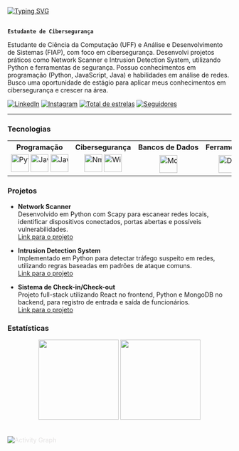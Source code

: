 
<!-- Banner animado com Typing SVG -->
<!-- Exibe uma mensagem de boas-vindas animada com efeito de digitação -->

[![Typing SVG](https://readme-typing-svg.demolab.com/?color=00bfbf&size=35&center=true&vCenter=true&width=1000&lines=Hello+World!;+My+Name+is+Hugo+Melo;I+study+Computer+Science;Welcome!+:%29)](https://git.io/typing-svg) 
<br>
<br>
<!-- Título principal -->
**`Estudante de Cibersegurança`**

<!-- Descrição profissional -->
Estudante de Ciência da Computação (UFF) e Análise e Desenvolvimento de Sistemas (FIAP), com foco em cibersegurança. Desenvolvi projetos práticos como Network Scanner e Intrusion Detection System, utilizando Python e ferramentas de segurança. Possuo conhecimentos em programação (Python, JavaScript, Java) e habilidades em análise de redes. Busco uma oportunidade de estágio para aplicar meus conhecimentos em cibersegurança e crescer na área.

<!-- Links para redes sociais e GitHub -->
<p align="left">
  <a href="https://www.linkedin.com/in/hugolmelo/">
    <img alt="LinkedIn" src="https://img.shields.io/badge/LinkedIn-0077B5?style=for-the-badge&logo=linkedin&logoColor=white"/></a>
  <a href="https://www.instagram.com/hugouleo/">
    <img alt="Instagram" src="https://img.shields.io/badge/Instagram-E4405F?style=for-the-badge&logo=instagram&logoColor=white"/></a>
  <a href="https://github.com/DevHgL?tab=repositories&sort=stargazers">
    <img alt="Total de estrelas" title="Total de estrelas GitHub" src="https://custom-icon-badges.demolab.com/github/stars/DevHgL?color=55960c&style=for-the-badge&labelColor=488207&logo=star&label=estrelas"/></a>
  <a href="https://github.com/DevHgL?tab=followers">
    <img alt="Seguidores" title="Me siga no GitHub" src="https://custom-icon-badges.demolab.com/github/followers/DevHgL?color=236ad3&labelColor=1155ba&style=for-the-badge&logo=github&label=Seguidores&logoColor=white"/></a>
</p>

<!-- Linha horizontal para separar seções -->
---

<!-- Seção de Tecnologias -->
### Tecnologias

<table style="border: none; width: 100%;">
  <tr>
    <th style="white-space: nowrap; border: none; width: 16.67%;">Programação</th>
    <th style="white-space: nowrap; border: none; width: 16.67%;">Cibersegurança</th>
    <th style="white-space: nowrap; border: none; width: 16.67%;">Bancos de Dados</th>
    <th style="white-space: nowrap; border: none; width: 16.67%;">Ferramentas</th>
    <th style="white-space: nowrap; border: none; width: 16.67%;">Versionamento</th>
    <th style="white-space: nowrap; border: none; width: 16.67%;">Editores</th>
  </tr>
  <tr>
    <td align="center" style="white-space: nowrap; width: 16.67%;">
      <img title="Python" src="https://cdn.jsdelivr.net/gh/devicons/devicon@latest/icons/python/python-original.svg" width="40px" />
      <img title="JavaScript" src="https://cdn.jsdelivr.net/gh/devicons/devicon@latest/icons/javascript/javascript-original.svg" width="40px" />
      <img title="Java" src="https://cdn.jsdelivr.net/gh/devicons/devicon@latest/icons/java/java-original.svg" width="40px" />
    </td>
    <td align="center" style="white-space: nowrap; border: none; width: 16.67%;">
      <img title="Nmap" src="https://cdn.jsdelivr.net/gh/devicons/devicon@latest/icons/linux/linux-original.svg" width="40px" />
      <img title="Wireshark" src="https://cdn.jsdelivr.net/gh/devicons/devicon@latest/icons/linux/linux-original.svg" width="40px" />
    </td>
    <td align="center" style="white-space: nowrap; border: none; width: 16.67%;">
      <img title="MongoDB" src="https://cdn.jsdelivr.net/gh/devicons/devicon@latest/icons/mongodb/mongodb-original.svg" width="40px" />
    </td>
    <td align="center" style="white-space: nowrap; border: none; width: 16.67%;">
      <img title="Docker" src="https://cdn.jsdelivr.net/gh/devicons/devicon@latest/icons/docker/docker-original.svg" width="40px" />
    </td>
    <td align="center" style="white-space: nowrap; border: none; width: 16.67%;">
      <img title="Git" src="https://cdn.jsdelivr.net/gh/devicons/devicon@latest/icons/git/git-original.svg" width="40px" />
      <img title="GitHub" src="https://cdn.jsdelivr.net/gh/devicons/devicon@latest/icons/github/github-original.svg" width="40px" />
    </td>
    <td align="center" style="white-space: nowrap; border: none; width: 16.67%;">
      <img title="VSCode" src="https://cdn.jsdelivr.net/gh/devicons/devicon@latest/icons/vscode/vscode-original.svg" width="40px" />
    </td>
  </tr>
</table>

<!-- Seção de Projetos -->
### Projetos

- **Network Scanner**  
  Desenvolvido em Python com Scapy para escanear redes locais, identificar dispositivos conectados, portas abertas e possíveis vulnerabilidades.  
  [Link para o projeto](https://github.com/DevHgL/network-scanner)

- **Intrusion Detection System**  
  Implementado em Python para detectar tráfego suspeito em redes, utilizando regras baseadas em padrões de ataque comuns.  
  [Link para o projeto](https://github.com/DevHgL/intrusion-detection-system)

- **Sistema de Check-in/Check-out**  
  Projeto full-stack utilizando React no frontend, Python e MongoDB no backend, para registro de entrada e saída de funcionários.  
  [Link para o projeto](https://github.com/DevHgL/checkin-checkout-system)

<!-- Seção de Estatísticas do GitHub -->
### Estatísticas

<p align="center">
  <img height="180" src="https://github-readme-stats.vercel.app/api?username=DevHgL&show_icons=true&theme=tokyonight&include_all_commits=true&locale=pt-br" />
  <img height="180" src="https://github-readme-stats.vercel.app/api/top-langs/?username=DevHgL&theme=tokyonight&layout=compact&custom_title=Tecnologias" />
</p>

<!-- Gráfico de atividades do GitHub -->
<p>
  <img 
    style="margin: 20px 0; border: 10px; color: E4E2E2;" 
    alt="Activity Graph" 
    src="https://github-readme-activity-graph.vercel.app/graph?username=DevHgL&bg_color=1A1B27&color=6DA7F2&line=BB94F2&point=3BB4A7&area=true" 
  />
</p>
